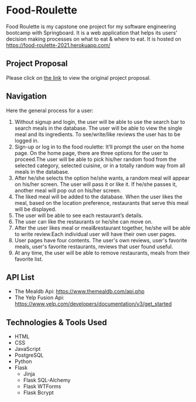 # Food-Roulette

Food Roulette is my capstone one project for my software engineering bootcamp with Springboard. It is a web application that helps its  users’ decision making processes on what to eat & where to eat. It is hosted on https://food-roulette-2021.herokuapp.com/

## Project Proposal

Please click on [the link](https://github.com/murata2021/Food-Roulette/blob/main/project-proposal.md "Title") to view the original project proposal.

## Navigation
Here the general process for a user:

1. Without signup and login, the user will be able to use the search bar to search meals in the database. The user will be able to view the single meal and its ingredients. To see/write/like reviews the user has to be logged in.
2. Sign-up or log in to the food roulette: It’ll prompt the user on the home page. On the home page, there are three options for the user to proceed.The user will be able to pick his/her random food from the selected category, selected cuisine, or in a totally random way from all meals in the database. 
3. After he/she selects the option he/she wants, a random meal will appear on his/her screen. The user will pass it or like it. If he/she passes it, another meal will pop out on his/her screen.
4. The liked meal will be added to the database. When the user likes the meal, based on the location preference, restaurants that serve this meal will be displayed.
5. The user will be able to see each restaurant’s details.
6. The user can like the restaurants or he/she can move on.
7. After the user likes meal or meal&restaurant together, he/she will be able to write review.Each individual user will have their own user pages.
8. User pages have four contents. The user's own reviews, user's favorite meals, user's favorite restaurants, reviews that user found useful.
9. At any time, the user will be able to remove restaurants, meals from their favorite list.

## API List

- The Mealdb Api: https://www.themealdb.com/api.php
- The Yelp Fusion Api: https://www.yelp.com/developers/documentation/v3/get_started

## Technologies & Tools Used

- HTML
- CSS
- JavaScript
- PostgreSQL
- Python
- Flask 
   * Jinja
   * Flask SQL-Alchemy
   * Flask WTForms
   * Flask Bcrypt 
